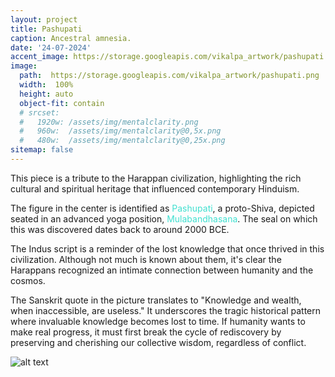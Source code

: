 ```yaml
---
layout: project
title: Pashupati
caption: Ancestral amnesia.
date: '24-07-2024'
accent_image: https://storage.googleapis.com/vikalpa_artwork/pashupati.png
image: 
  path:  https://storage.googleapis.com/vikalpa_artwork/pashupati.png
  width:  100%
  height: auto
  object-fit: contain
  # srcset: 
  #   1920w: /assets/img/mentalclarity.png
  #   960w:  /assets/img/mentalclarity@0,5x.png
  #   480w:  /assets/img/mentalclarity@0,25x.png
sitemap: false
---
```


This piece is a tribute to the Harappan civilization, highlighting the rich cultural and spiritual heritage that influenced contemporary Hinduism.

The figure in the center is identified as <span style="color:turquoise">Pashupati</span>, a proto-Shiva, depicted seated in an advanced yoga position, <span style="color:turquoise">Mulabandhasana</span>. The seal on which this was discovered dates back to around 2000 BCE.

The Indus script is a reminder of the lost knowledge that once thrived in this civilization. Although not much is known about them, it's clear the Harappans recognized an intimate connection between humanity and the cosmos.

The Sanskrit quote in the picture translates to "Knowledge and wealth, when inaccessible, are useless." It underscores the tragic historical pattern where invaluable knowledge becomes lost to time. If humanity wants to make real progress, it must first break the cycle of rediscovery by preserving and cherishing our collective wisdom, regardless of conflict.


![alt text](https://storage.googleapis.com/vikalpa_artwork/pashupati.png)